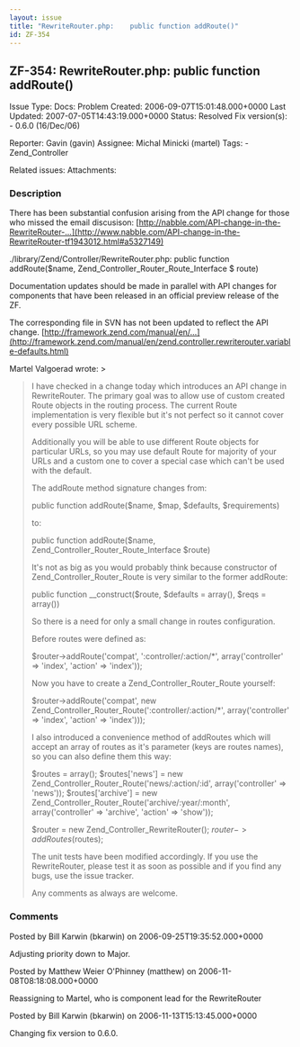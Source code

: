 ```yaml
---
layout: issue
title: "RewriteRouter.php:    public function addRoute()"
id: ZF-354
---
```


ZF-354: RewriteRouter.php: public function addRoute()
-----------------------------------------------------

 Issue Type: Docs: Problem Created: 2006-09-07T15:01:48.000+0000 Last Updated: 2007-07-05T14:43:19.000+0000 Status: Resolved Fix version(s): - 0.6.0 (16/Dec/06)
 
 Reporter:  Gavin (gavin)  Assignee:  Michal Minicki (martel)  Tags: - Zend\_Controller
 
 Related issues: 
 Attachments: 
### Description

There has been substantial confusion arising from the API change for those who missed the email discusison: [http://nabble.com/API-change-in-the-RewriteRouter-…](http://www.nabble.com/API-change-in-the-RewriteRouter-tf1943012.html#a5327149)

./library/Zend/Controller/RewriteRouter.php: public function addRoute($name, Zend\_Controller\_Router\_Route\_Interface $ route)

Documentation updates should be made in parallel with API changes for components that have been released in an official preview release of the ZF.

The corresponding file in SVN has not been updated to reflect the API change. [http://framework.zend.com/manual/en/…](http://framework.zend.com/manual/en/zend.controller.rewriterouter.variable-defaults.html)

Martel Valgoerad wrote: >

> I have checked in a change today which introduces an API change in RewriteRouter. The primary goal was to allow use of custom created Route objects in the routing process. The current Route implementation is very flexible but it's not perfect so it cannot cover every possible URL scheme.
> 
> Additionally you will be able to use different Route objects for particular URLs, so you may use default Route for majority of your URLs and a custom one to cover a special case which can't be used with the default.
> 
> The addRoute method signature changes from:
> 
> public function addRoute($name, $map, $defaults, $requirements)
> 
> to:
> 
> public function addRoute($name, Zend\_Controller\_Router\_Route\_Interface $route)
> 
> It's not as big as you would probably think because constructor of Zend\_Controller\_Router\_Route is very similar to the former addRoute:
> 
> public function \_\_construct($route, $defaults = array(), $reqs = array())
> 
> So there is a need for only a small change in routes configuration.
> 
> Before routes were defined as:
> 
> $router->addRoute('compat', ':controller/:action/\*', array('controller' => 'index', 'action' => 'index'));
> 
> Now you have to create a Zend\_Controller\_Router\_Route yourself:
> 
> $router->addRoute('compat', new Zend\_Controller\_Router\_Route(':controller/:action/\*', array('controller' => 'index', 'action' => 'index')));
> 
> I also introduced a convenience method of addRoutes which will accept an array of routes as it's parameter (keys are routes names), so you can also define them this way:
> 
> $routes = array(); $routes['news'] = new Zend\_Controller\_Router\_Route('news/:action/:id', array('controller' => 'news')); $routes['archive'] = new Zend\_Controller\_Router\_Route('archive/:year/:month', array('controller' => 'archive', 'action' => 'show'));
> 
> $router = new Zend\_Controller\_RewriteRouter(); $router->addRoutes($routes);
> 
> The unit tests have been modified accordingly. If you use the RewriteRouter, please test it as soon as possible and if you find any bugs, use the issue tracker.
> 
> Any comments as always are welcome.

 

 

### Comments

Posted by Bill Karwin (bkarwin) on 2006-09-25T19:35:52.000+0000

Adjusting priority down to Major.

 

 

Posted by Matthew Weier O'Phinney (matthew) on 2006-11-08T08:18:08.000+0000

Reassigning to Martel, who is component lead for the RewriteRouter

 

 

Posted by Bill Karwin (bkarwin) on 2006-11-13T15:13:45.000+0000

Changing fix version to 0.6.0.

 

 